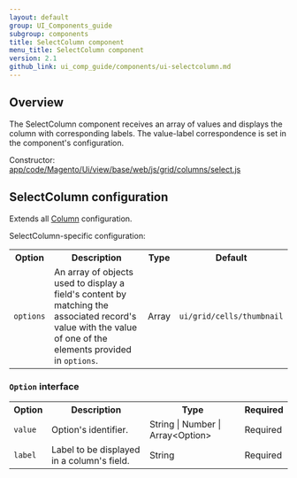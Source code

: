 ```yaml
---
layout: default
group: UI_Components_guide
subgroup: components
title: SelectColumn component
menu_title: SelectColumn component
version: 2.1
github_link: ui_comp_guide/components/ui-selectcolumn.md
---
```


## Overview

The SelectColumn component receives an array of values and displays the column with corresponding labels. The value-label correspondence is set in the component's configuration.

Constructor: [app/code/Magento/Ui/view/base/web/js/grid/columns/select.js]({{site.mage2200url}}app/code/Magento/Ui/view/base/web/js/grid/columns/select.js)

## SelectColumn configuration

Extends all [Column]({{page.baseurl}}/ui_comp_guide/components/ui-column.html) configuration.

SelectColumn-specific configuration:

<table>
  <tr>
    <th>
      Option
    </th>
    <th>
      Description
    </th>
    <th>
      Type
    </th>
    <th>
      Default
    </th>
  </tr>
  <tr>
    <td>
      <code>options</code>
    </td>
    <td>
      An array of objects used to display a field's content by
      matching the associated record's value with the value of one
      of the elements provided in <code>options</code>.
    </td>
    <td>
      Array
    </td>
    <td>
      <code>ui/grid/cells/thumbnail</code>
    </td>
  </tr>
</table>


### `Option` interface

<table>
  <tr>
    <th>
      Option
    </th>
    <th>
      Description
    </th>
    <th>
      Type
    </th>
    <th>
      Required
    </th>
  </tr>
  <tr>
    <td>
      <code>value</code>
    </td>
    <td>
      Option's identifier.
    </td>
    <td>
      String | Number | Array&lt;Option&gt;
    </td>
    <td>
      Required
    </td>
  </tr>
  <tr>
    <td>
      <code>label</code>
    </td>
    <td>
      Label to be displayed in a column's field.
    </td>
    <td>
      String
    </td>
    <td>
      Required
    </td>
  </tr>
</table>
